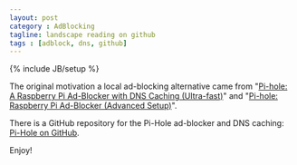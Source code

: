 ```yaml
---
layout: post
category : AdBlocking
tagline: landscape reading on github
tags : [adblock, dns, github]
---
```

{% include JB/setup %}

The original motivation a local ad-blocking alternative came from
"[Pi-hole: A Raspberry Pi Ad-Blocker with DNS Caching (Ultra-fast)](http://jacobsalmela.com/raspberry-pi-block-ads-adtrap/)" and "[Pi-hole: Raspberry Pi Ad-Blocker (Advanced Setup)](http://jacobsalmela.com/raspberry-pi-ad-blocker-advanced-setup/)".

There is a GitHub repository for the Pi-Hole ad-blocker and DNS caching: [Pi-Hole on GitHub](https://github.com/jacobsalmela/pi-hole).

Enjoy!
